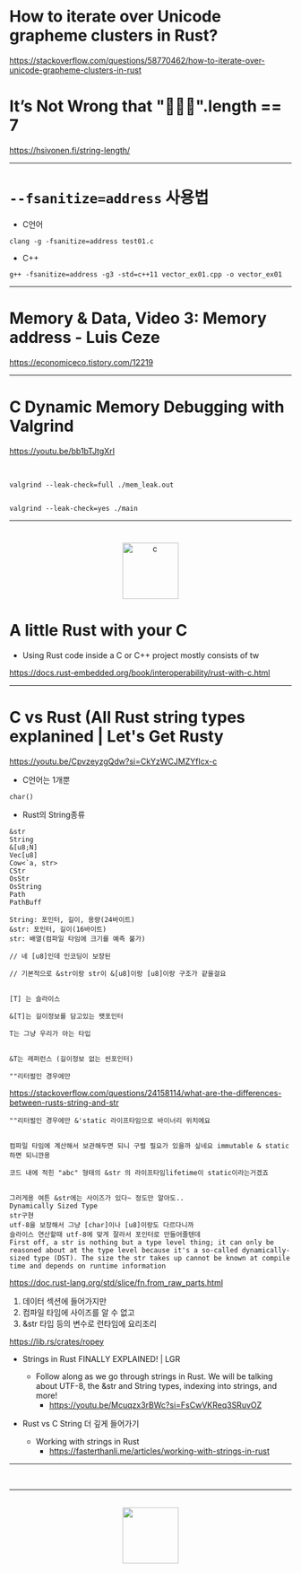 # How to iterate over Unicode grapheme clusters in Rust?

https://stackoverflow.com/questions/58770462/how-to-iterate-over-unicode-grapheme-clusters-in-rust

# It’s Not Wrong that "🤦🏼‍♂️".length == 7

https://hsivonen.fi/string-length/


<hr>

# ```--fsanitize=address``` 사용법

- C언어
```
clang -g -fsanitize=address test01.c
```

- C++
```
g++ -fsanitize=address -g3 -std=c++11 vector_ex01.cpp -o vector_ex01
```


<hr>

# Memory & Data, Video 3: Memory address - Luis Ceze

https://economiceco.tistory.com/12219

<hr>

# C Dynamic Memory Debugging with Valgrind

https://youtu.be/bb1bTJtgXrI


<br>

```
valgrind --leak-check=full ./mem_leak.out


valgrind --leak-check=yes ./main
```

<hr>


# 
<center><p><img width=100px align="space-around" alt="c" src="https://user-images.githubusercontent.com/67513038/218466687-3ac83bee-4621-4e75-9141-39724ec2b37b.png" /></p></center>

#  A little Rust with your C

- Using Rust code inside a C or C++ project mostly consists of tw

https://docs.rust-embedded.org/book/interoperability/rust-with-c.html

<hr>


# C vs Rust (All Rust string types explanined | Let's Get Rusty
https://youtu.be/CpvzeyzgQdw?si=CkYzWCJMZYfIcx-c

- C언어는 1개뿐
```
char()
```

- Rust의 String종류
```
&str
String
&[u8;N]
Vec[u8]
Cow<`a, str>
CStr
OsStr
OsString
Path
PathBuff
```

```
String: 포인터, 길이, 용량(24바이트)
&str: 포인터, 길이(16바이트)
str: 배열(컴파일 타임에 크기를 예측 불가)

// 네 [u8]인데 인코딩이 보장된

// 기본적으로 &str이랑 str이 &[u8]이랑 [u8]이랑 구조가 같을걸요

```


```

[T] 는 슬라이스

&[T]는 길이정보를 담고있는 팻포인터

T는 그냥 우리가 아는 타입


&T는 레퍼런스 (길이정보 없는 씬포인터)

""리터럴인 경우에만
```
https://stackoverflow.com/questions/24158114/what-are-the-differences-between-rusts-string-and-str


```
""리터럴인 경우에만 &'static 라이프타임으로 바이너리 위치에요


컴파일 타임에 계산해서 보관해두면 되니 구럴 필요가 있을까 싶네요 immutable & static 하면 되니깐용

코드 내에 적힌 "abc" 형태의 &str 의 라이프타임lifetime이 static이라는거겠죠


그러게용 여튼 &str에는 사이즈가 있다~ 정도만 알아도..
Dynamically Sized Type
str구현
utf-8을 보장해서 그냥 [char]이나 [u8]이랑도 다르다니까
슬라이스 연산할때 utf-8에 맞게 잘라서 포인터로 만들어줄텐데
First off, a str is nothing but a type level thing; it can only be reasoned about at the type level because it's a so-called dynamically-sized type (DST). The size the str takes up cannot be known at compile time and depends on runtime information
```

https://doc.rust-lang.org/std/slice/fn.from_raw_parts.html

1. 데이터 섹션에 들어가지만
2. 컴파일 타임에 사이즈를 알 수 없고
3. &str 타입 등의 변수로 런타임에 요리조리

https://lib.rs/crates/ropey

- Strings in Rust FINALLY EXPLAINED! | LGR
  - Follow along as we go through strings in Rust. We will be talking about UTF-8, the &str and String types, indexing into strings, and more!
    - https://youtu.be/Mcuqzx3rBWc?si=FsCwVKReq3SRuvOZ

- Rust vs C String 더 깊게 들어가기
  - Working with strings in Rust 
    - https://fasterthanli.me/articles/working-with-strings-in-rust

<hr>

<br>

<hr>

<br>

<center><img width=100px src="https://user-images.githubusercontent.com/67513038/218466731-1c232ee4-7fe7-4c73-a201-c129e16959c2.png" /></center>
